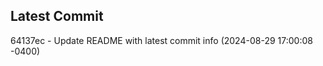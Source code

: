 
## Latest Commit
64137ec - Update README with latest commit info (2024-08-29 17:00:08 -0400) <Yunxi-Zhou>
